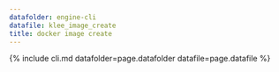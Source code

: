 ```yaml
---
datafolder: engine-cli
datafile: klee_image_create
title: docker image create
---
```

{% include cli.md datafolder=page.datafolder datafile=page.datafile %}
